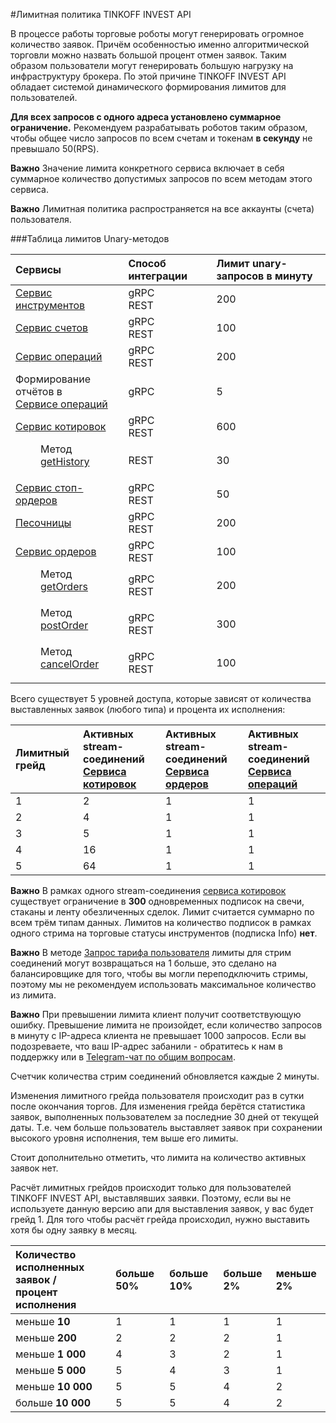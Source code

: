 #Лимитная политика TINKOFF INVEST API

В процессе работы торговые роботы могут генерировать огромное количество заявок. Причём особенностью именно 
алгоритмической торговли можно назвать большой процент отмен заявок. Таким образом пользователи 
могут генерировать большую нагрузку на инфраструктуру брокера. По этой причине TINKOFF INVEST API 
обладает системой динамического формирования лимитов для пользователей.

**Для всех запросов с одного адреса установлено суммарное ограничение.** Рекомендуем разрабатывать роботов таким образом,
чтобы общее число запросов по всем счетам и токенам **в секунду** не превышало 50(RPS).

**Важно** Значение лимита конкретного сервиса включает в себя суммарное количество допустимых запросов по всем методам этого сервиса.

**Важно** Лимитная политика распространяется на все аккаунты (cчета) пользователя.

###Таблица лимитов Unary-методов

| Сервисы                                                                    | Способ интеграции | Лимит unary-запросов в минуту |
|:---------------------------------------------------------------------------|:------------------|:------------------------------|
| [Сервис инструментов](/investAPI/head-instruments/)                        | gRPC<br/>REST     | 200                           |
| [Сервис счетов](/investAPI/head-users/)                                    | gRPC<br/>REST     | 100                           |
| [Сервис операций](/investAPI/head-operations/)                             | gRPC<br/>REST     | 200                           |
| Формирование отчётов в</br>[Сервисе операций](/investAPI/head-operations/) | gRPC              | 5                             |
| [Сервис котировок](/investAPI/head-marketdata/)                            | gRPC<br/>REST     | 600                           |
| <dl><dd> Метод [getHistory](/investAPI/get_history)</dd></dl>              | REST              | 30                            |
| [Сервис стоп-ордеров](/investAPI/head-stoporders/)                         | gRPC<br/>REST     | 50                            |
| [Песочницы](/investAPI/head-sandbox/)                                      | gRPC<br/>REST     | 200                           |
| [Сервис ордеров](/investAPI/head-orders/)                                  | gRPC<br/>REST     | 100                           |
 | <dl><dd> Метод [getOrders](/investAPI/orders#getorders)</dd></dl>         | gRPC<br/>REST     | 200                           |
 | <dl><dd>Метод [postOrder](/investAPI/orders#postorder)     </dd></dl>     | gRPC<br/>REST     | 300                           |
| <dl><dd>  Метод [cancelOrder](/investAPI/orders#cancelorder)    </dd></dl> | gRPC<br/>REST     | 100                           |



Всего существует 5 уровней доступа, которые зависят от количества выставленных заявок (любого типа) и
процента их исполнения:

| Лимитный грейд   | Активных stream-соединений</br>[Сервиса котировок](/investAPI/head-marketdata/) | Активных stream-соединений</br>[Сервиса ордеров](/investAPI/head-orders/) | Активных stream-соединений</br>[Сервиса операций](/investAPI/head-operations/) |
| :-------------   |:--------------------------------------------------------------------------------|:--------------------------------------------------------------------------|:-------------------------------------------------------------------------------|
| 1                | 2                                                                               | 1                                                                         | 1                                                                              |
| 2                | 4                                                                               | 1                                                                         | 1                                                                              |
| 3                | 5                                                                               | 1                                                                         | 1                                                                              |
| 4                | 16                                                                              | 1                                                                         | 1                                                                              |
| 5                | 64                                                                              | 1                                                                         | 1                                                                              |

**Важно** В рамках одного stream-соединения [сервиса котировок](/investAPI/head-marketdata/) существует 
ограничение в **300** одновременных подписок на свечи, стаканы и ленту обезличенных сделок. Лимит считается
суммарно по всем трём типам данных. Лимитов на количество подписок в рамках одного стрима на торговые
статусы инструментов (подписка Info) **нет**.

**Важно** В методе [Запрос тарифа пользователя](https://russianinvestments.github.io/investAPI/users/#getusertariff) лимиты для стрим
соединений могут возвращаться на 1 больше, это сделано на балансировщике для того, чтобы вы могли переподключить стримы,
поэтому мы не рекомендуем использовать максимальное количество из лимита. 

**Важно** При превышении лимита клиент получит соответствующую ошибку. Превышение лимита не произойдет, если количество запросов в минуту с IP-адреса клиента не превышает 1000 запросов. Если вы подозреваете, что ваш IP-адрес забанили - обратитесь к нам в поддержку или в [Telegram-чат по общим вопросам](https://t.me/joinchat/VaW05CDzcSdsPULM).

Счетчик количества стрим соединений обновляется каждые 2 минуты.

Изменения лимитного грейда пользователя происходит раз в сутки после окончания торгов. Для изменения
грейда берётся статистика заявок, выполненных пользователем за последние 30 дней от текущей даты. 
Т.е. чем больше пользователь выставляет заявок при сохранении высокого уровня исполнения, 
тем выше его лимиты.

Стоит дополнительно отметить, что лимита на количество активных заявок нет.

Расчёт лимитных грейдов происходит только для пользователей TINKOFF INVEST API,
выставлявших заявки. Поэтому, если вы не используете данную
версию апи для выставления заявок, у вас будет грейд 1. 
Для того чтобы расчёт грейда происходил, нужно выставить хотя бы одну заявку
в месяц.

| Количество исполненных заявок / </br> процент исполнения | больше 50% | больше 10% | больше 2% | меньше 2% |
|:----------------------------------------------------------| :--------- | :--------- | :--------- | :--------- |
| меньше **10**                                             | 1          | 1          | 1          | 1          | 
| меньше **200**                                            | 2          | 2          | 2          | 1          | 
| меньше **1 000**                                          | 4          | 3          | 2          | 1          | 
| меньше **5 000**                                          | 5          | 4          | 3          | 1          | 
| меньше **10 000**                                         | 5          | 5          | 4          | 2          | 
| больше **10 000**                                         | 5          | 5          | 4          | 2          | 
